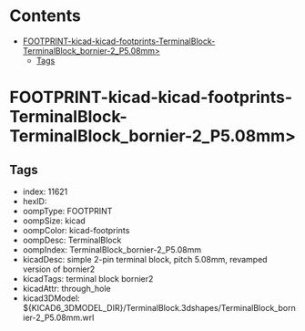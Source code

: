 



Contents
========

* [FOOTPRINT-kicad-kicad-footprints-TerminalBlock-TerminalBlock_bornier-2_P5.08mm>](#footprint-kicad-kicad-footprints-terminalblock-terminalblock_bornier-2_p508mm)
	* [Tags](#tags)

# FOOTPRINT-kicad-kicad-footprints-TerminalBlock-TerminalBlock_bornier-2_P5.08mm>

## Tags

- index: 11621
- hexID: 
- oompType: FOOTPRINT
- oompSize: kicad
- oompColor: kicad-footprints
- oompDesc: TerminalBlock
- oompIndex: TerminalBlock_bornier-2_P5.08mm
- kicadDesc: simple 2-pin terminal block, pitch 5.08mm, revamped version of bornier2
- kicadTags: terminal block bornier2
- kicadAttr: through_hole
- kicad3DModel: ${KICAD6_3DMODEL_DIR}/TerminalBlock.3dshapes/TerminalBlock_bornier-2_P5.08mm.wrl
